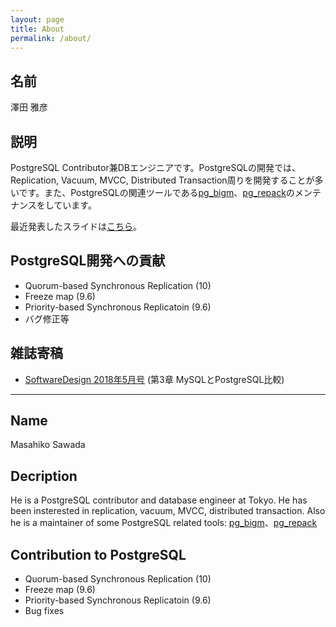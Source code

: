```yaml
---
layout: page
title: About
permalink: /about/
---
```


## 名前
澤田 雅彦

## 説明
PostgreSQL Contributor兼DBエンジニアです。PostgreSQLの開発では、Replication, Vacuum, MVCC, Distributed Transaction周りを開発することが多いです。また、PostgreSQLの関連ツールである[pg_bigm](http://pgbigm.osdn.jp/)、[pg_repack](https://reorg.github.io/pg_repack/jp/)のメンテナンスをしています。

最近発表したスライドは[こちら](/slides/index.html)。

## PostgreSQL開発への貢献
* Quorum-based Synchronous Replication (10)
* Freeze map (9.6)
* Priority-based Synchronous Replicatoin (9.6)
* バグ修正等

## 雑誌寄稿
* [SoftwareDesign 2018年5月号](http://gihyo.jp/magazine/SD/archive/2018/201805) (第3章 MySQLとPostgreSQL比較)

---

## Name
Masahiko Sawada

## Decription
He is a PostgreSQL contributor and database engineer at Tokyo. He has been insterested in replication, vacuum, MVCC, distributed transaction. Also he is a maintainer of some PostgreSQL related tools: [pg_bigm](http://pgbigm.osdn.jp/)、[pg_repack](https://reorg.github.io/pg_repack/jp/)

## Contribution to PostgreSQL
* Quorum-based Synchronous Replication (10)
* Freeze map (9.6)
* Priority-based Synchronous Replicatoin (9.6)
* Bug fixes
